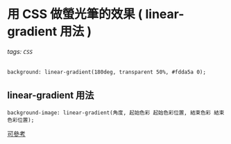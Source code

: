 # 用 CSS 做螢光筆的效果 ( linear-gradient 用法 )

###### tags: `CSS`

```css=
background: linear-gradient(180deg, transparent 50%, #fdda5a 0);
```

## linear-gradient 用法
```css=
background-image: linear-gradient(角度, 起始色彩 起始色彩位置, 結束色彩 結束色彩位置);
```

[可參考](https://ithelp.ithome.com.tw/articles/10248148)